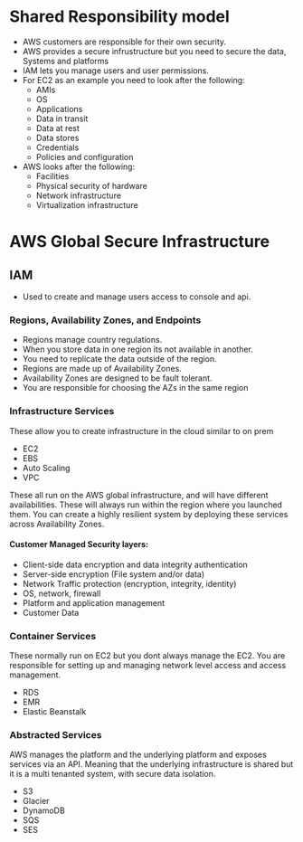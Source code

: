 # Shared Responsibility model
- AWS customers are responsible for their own security.
- AWS provides a secure infrustructure but you need to secure the data, Systems and platforms
- IAM lets you manage users and user permissions.
- For EC2 as an example you need to look after the following:
    - AMIs
    - OS
    - Applications
    - Data in transit
    - Data at rest
    - Data stores
    - Credentials
    - Policies and configuration
- AWS looks after the following:
    - Facilities
    - Physical security of hardware
    - Network infrastructure
    - Virtualization infrastructure

# AWS Global Secure Infrastructure

## IAM
- Used to create and manage users access to console and api.

### Regions, Availability Zones, and Endpoints
- Regions manage country regulations.
- When you store data in one region its not available in another.
- You need to replicate the data outside of the region.
- Regions are made up of Availability Zones. 
- Availability Zones are designed to be fault tolerant.
- You are responsible for choosing the AZs in the same region




### Infrastructure Services
These allow you to create infrastructure in the cloud similar to on prem
- EC2
- EBS
- Auto Scaling
- VPC

These all run on the AWS global infrastructure, and will have different availabilities. 
These will always run within the region where you launched them. 
You can create a highly resilient system by deploying these services across Availability Zones.

#### Customer Managed Security layers:
- Client-side data encryption and data integrity authentication
- Server-side encryption (File system and/or data)
- Network Traffic protection (encryption, integrity, identity)
- OS, network, firewall
- Platform and application management
- Customer Data



### Container Services
These normally run on EC2 but you dont always manage the EC2.
You are responsible for setting up and managing network level access and access management. 
- RDS
- EMR
- Elastic Beanstalk

### Abstracted Services
AWS manages the platform and the underlying platform and exposes services via an API.
Meaning that the underlying infrastructure is shared but it is a multi tenanted system, with
secure data isolation.
- S3
- Glacier
- DynamoDB
- SQS
- SES

